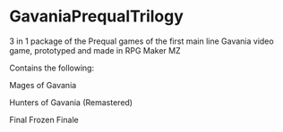 # GavaniaPrequalTrilogy
3 in 1 package of the Prequal games of the first main line Gavania video game, prototyped and made in RPG Maker MZ

Contains the following:

Mages of Gavania

Hunters of Gavania (Remastered)

Final Frozen Finale
